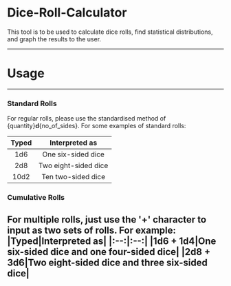 # Dice-Roll-Calculator

This tool is to be used to calculate dice rolls, find statistical distributions, and graph the results to the user.

---
# Usage
---
### Standard Rolls

For regular rolls, please use the standardised method of {quantity}**d**{no_of_sides}. For some examples of standard rolls:

|Typed|Interpreted as|
|:--:|:--:|
|1d6|One six-sided dice|
|2d8|Two eight-sided dice|
|10d2|Ten two-sided dice|

### Cumulative Rolls

For multiple rolls, just use the '+' character to input as two sets of rolls. For example:
|Typed|Interpreted as|
|:--:|:--:|
|1d6 + 1d4|One six-sided dice and one four-sided dice|
|2d8 + 3d6|Two eight-sided dice and three six-sided dice|
---
